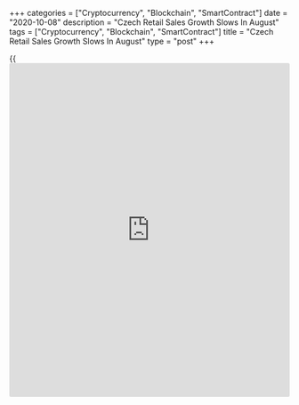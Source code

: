 +++
categories = ["Cryptocurrency", "Blockchain", "SmartContract"]
date = "2020-10-08"
description = "Czech Retail Sales Growth Slows In August"
tags = ["Cryptocurrency", "Blockchain", "SmartContract"]
title = "Czech Retail Sales Growth Slows In August"
type = "post"
+++

{{<iframe id="large-banner" src="https://www.bounty.group/#slide=10.0" width="100%" height="600" scrolling="no" style="border: 0px solid rgb(216, 221, 230); border-radius: 3px;">}}

The Czech Republic's retail sales growth slowed in August, data from the
Czech Statistical Office showed on Thursday.

Retail sales rose by a working-day adjusted 1.6 percent annually in
August, after a 1.8 percent growth in July.

On an unadjusted basis, retail sales remained unchanged yearly in
August. Economists had expected a 1.8 percent rise.

On a month-on-month basis, retail sales excluding automobile trade rose
a seasonally adjusted 0.3 percent in August.

Sales of food grew 0.8 percent, while those of non-food goods fell 0.2
percent. Sales of automotive fuel decreased 0.2 percent.

For comments and feedback [contact](https://www.playgroundfx.com/contact/): editorial@rtt[news](https://www.letsplayfx.com/blog/forex-news-website/).com

[Economic News][1]

 **What parts of the world are seeing the best (and worst) economic
performances lately? Click[here][2] to check out our [Econ Scorecard][2]
and find out! See up-to-the-moment [ranking](https://www.playgroundfx.com/blog/crypto-exchange-ranking/)s for the best and worst
performers in [GDP][3], [unemployment rate][4], [inflation][5] and much
more.**

   1. www.rtt[news](https://www.letsplayfx.com/blog/forex-news-website/).com/Content/EconomicNews.aspx
   2. www.rtt[news](https://www.letsplayfx.com/blog/forex-news-website/).com/economic-scorecard/world-rank/PPI/highest-performance.aspx
   3. www.rtt[news](https://www.letsplayfx.com/blog/forex-news-website/).com/economic-scorecard/world-rank/GDP/highest-performance.aspx
   4. www.rtt[news](https://www.letsplayfx.com/blog/forex-news-website/).com/economic-scorecard/world-rank/unemployment-rate/lowest-performance.aspx
   5. www.rtt[news](https://www.letsplayfx.com/blog/forex-news-website/).com/economic-scorecard/world-rank/CPI/highest-performance.aspx